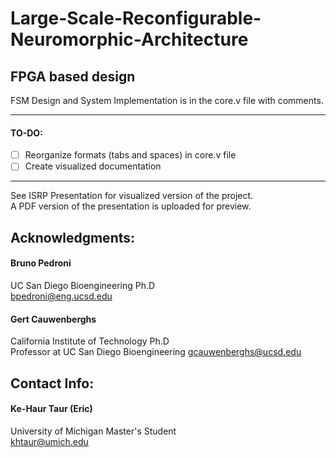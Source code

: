 # Large-Scale-Reconfigurable-Neuromorphic-Architecture
## FPGA based design

FSM Design and System Implementation is in the core.v file with comments.

---

#### TO-DO:
- [ ] Reorganize formats (tabs and spaces) in core.v file
- [ ] Create visualized documentation

---

See ISRP Presentation for visualized version of the project.\
A PDF version of the presentation is uploaded for preview.


## Acknowledgments:
#### **Bruno Pedroni**
UC San Diego Bioengineering Ph.D\
bpedroni@eng.ucsd.edu
#### **Gert Cauwenberghs**
California Institute of Technology Ph.D\
Professor at UC San Diego Bioengineering
gcauwenberghs@ucsd.edu

## Contact Info:
#### **Ke-Haur Taur (Eric)**
University of Michigan Master's Student\
khtaur@umich.edu

